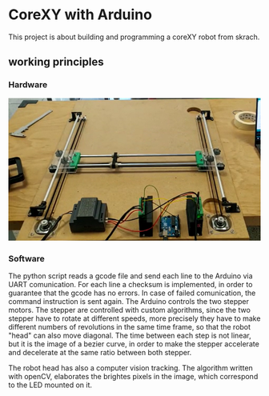 # CoreXY with Arduino

This project is about building and programming a coreXY robot from skrach.

## working principles

### Hardware
![plot](img/CoreXY_1.png)

### Software
The python script reads a gcode file and send each line to the Arduino via UART comunication. For each line a checksum is implemented, in order to guarantee that the gcode has no errors. In case of failed comunication, the command instruction is sent again. The Arduino controls the two stepper motors. The stepper are controlled with custom algorithms, since the two stepper have to rotate at different speeds, more precisely they have to make different numbers of revolutions in the same time frame, so that the robot "head" can also move diagonal. The time between each step is not linear, but it is the image of a bezier curve, in order to make the stepper accelerate and decelerate at the same ratio between both stepper.

The robot head has also a computer vision tracking. The algorithm written with openCV, elaborates the brightes pixels in the image, which correspond to the LED mounted on it.
